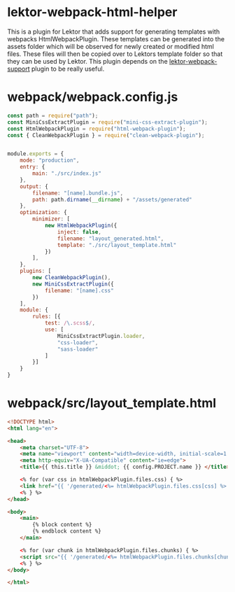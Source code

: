 # lektor-webpack-html-helper

This is a plugin for Lektor that adds support for generating templates with webpacks HtmlWebpackPlugin. These templates can be generated into the assets folder which will be observed for newly created or modified html files.
These files will then be copied over to Lektors template folder so that they can be used by Lektor.
This plugin depends on the [lektor-webpack-support](https://github.com/lektor/lektor-webpack-support) plugin to be really useful.

# webpack/webpack.config.js
```js
const path = require("path");
const MiniCssExtractPlugin = require("mini-css-extract-plugin");
const HtmlWebpackPlugin = require("html-webpack-plugin");
const { CleanWebpackPlugin } = require("clean-webpack-plugin");


module.exports = {
    mode: "production",
    entry: {
        main: "./src/index.js"
    },
    output: {
        filename: "[name].bundle.js",
        path: path.dirname(__dirname) + "/assets/generated" 
    },
    optimization: {
        minimizer: [
            new HtmlWebpackPlugin({
                inject: false,
                filename: "layout_generated.html",
                template: "./src/layout_template.html"
            })
        ],
    },
    plugins: [
        new CleanWebpackPlugin(),
        new MiniCssExtractPlugin({
            filename: "[name].css"
        })
    ],
    module: {
        rules: [{
            test: /\.scss$/,
            use: [
                MiniCssExtractPlugin.loader,
                "css-loader",
                "sass-loader"
            ]
        }]
    }
}
```

# webpack/src/layout_template.html
```html
<!DOCTYPE html>
<html lang="en">

<head>
    <meta charset="UTF-8">
    <meta name="viewport" content="width=device-width, initial-scale=1.0">
    <meta http-equiv="X-UA-Compatible" content="ie=edge">
    <title>{{ this.title }} &middot; {{ config.PROJECT.name }} </title>

    <% for (var css in htmlWebpackPlugin.files.css) { %>
    <link href="{{ '/generated/<%= htmlWebpackPlugin.files.css[css] %>' | asseturl }}" rel="stylesheet">
    <% } %>
</head>

<body>
    <main>
        {% block content %}
        {% endblock content %}
    </main>

    <% for (var chunk in htmlWebpackPlugin.files.chunks) { %>
    <script src="{{ '/generated/<%= htmlWebpackPlugin.files.chunks[chunk].entry %>' | asseturl }}"></script>
    <% } %>
</body>

</html>
```